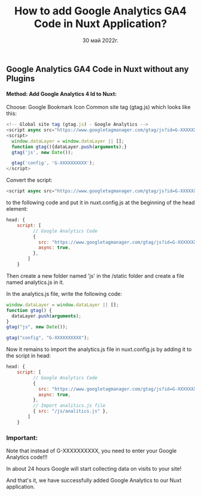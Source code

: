 ﻿---
title: How to add Google Analytics GA4 Code in Nuxt Application?
description: This article is about how to add Google Analytics in our Nuxt application. We will see about adding Google Analytics GA4 Code type X-XXXXXXXXX without any Plugins.
img: https://res.cloudinary.com/mayks/image/upload/v1653938261/blog-mayks/logo/google_analytics_logo_nuxt_h0kusu.webp
alt: Google Analytics with NuxtJS Mixed Logo
lang: en
categories:
  - programming
tags:
  - code
  - nuxt
  - analytics
date: 30 май 2022г.
status: publish
---
## Google Analytics GA4 Code in Nuxt without any Plugins

#### Method: Add Google Analytics 4 Id to Nuxt: 
Choose: Google Bookmark Icon Common site tag (gtag.js) which looks like this:

```javascript
<!-- Global site tag (gtag.js) - Google Analytics -->
<script async src="https://www.googletagmanager.com/gtag/js?id=G-XXXXXXXXXX"></script>
<script>
  window.dataLayer = window.dataLayer || [];
  function gtag(){dataLayer.push(arguments);}
  gtag('js', new Date());

  gtag('config', 'G-XXXXXXXXXX');
</script>
```

Convert the script:
```javascript
<script async src="https://www.googletagmanager.com/gtag/js?id=G-XXXXXXXXXX"></script>
```
to the following code and put it in nuxt.config.js at the beginning of the head element:
```javascript
head: {
    script: [
          // Google Analytics Code
          {
            src: "https://www.googletagmanager.com/gtag/js?id=G-XXXXXXXXXX",
            async: true,
          },
        ]
    }
```
Then create a new folder named 'js' in the /static folder and create a file named analytics.js in it.

In the analytics.js file, write the following code:

```javascript
window.dataLayer = window.dataLayer || [];
function gtag() {
  dataLayer.push(arguments);
}
gtag("js", new Date());

gtag("config", "G-XXXXXXXXXX");
```

Now it remains to import the analytics.js file in nuxt.config.js by adding it to the script in head:

```javascript
head: {
    script: [
          // Google Analytics Code
          {
            src: "https://www.googletagmanager.com/gtag/js?id=G-XXXXXXXXXX",
            async: true,
          },
          // Import analitics.js file
          { src: "/js/analitics.js" },
        ]
    }
```
### Important: 
Note that instead of G-XXXXXXXXXX, you need to enter your Google Analytics code!!!

In about 24 hours Google will start collecting data on visits to your site!

And that's it, we have successfully added Google Analytics to our Nuxt application.
